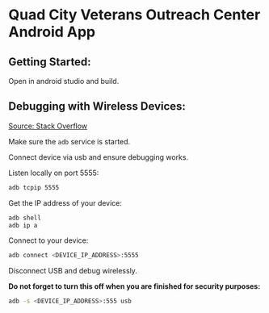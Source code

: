 # Quad City Veterans Outreach Center Android App

## Getting Started:
Open in android studio and build.

## Debugging with Wireless Devices:
[Source: Stack Overflow](https://stackoverflow.com/questions/4893953/run-install-debug-android-applications-over-wi-fi)

Make sure the `adb` service is started.

Connect device via usb and ensure debugging works.

Listen locally on port 5555:
```bash
adb tcpip 5555
```

Get the IP address of your device:
```bash
adb shell
adb ip a
```

Connect to your device:
```bash
adb connect <DEVICE_IP_ADDRESS>:5555
```

Disconnect USB and debug wirelessly.

**Do not forget to turn this off when you are finished for security purposes:**
```bash
adb -s <DEVICE_IP_ADDRESS>:555 usb
```